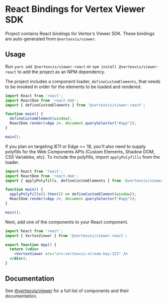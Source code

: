 # React Bindings for Vertex Viewer SDK

Project contains React bindings for Vertex's Viewer SDK. These bindings are
auto-generated from `@vertexvis/viewer`.

## Usage

Run `yarn add @vertexvis/viewer-react` or `npm install @vertexvis/viewer-react`
to add the project as an NPM dependency.

The project includes a component loader, `defineCustomElements`, that needs to
be invoked in order for the elements to be loaded and rendered.

```jsx
import React from 'react';
import ReactDom from 'react-dom';
import { defineCustomElements } from '@vertexvis/viewer-react';

function main() {
  defineCustomElement(window);
  ReactDom.render(<App />, document.querySelector("#app"));
}

main();
```

If you plan on targeting IE11 or Edge <= 18, you'll also need to supply
polyfills for the Web Components APIs (Custom Elements, Shadow DOM, CSS
Variables, etc). To include the polyfills, import `applyPolyfills` from the
loader.

```jsx
import React from 'react';
import ReactDom from 'react-dom';
import { applyPolyfills, defineCustomElements } from '@vertexvis/viewer-react';

function main() {
  applyPolyfills().then(() => defineCustomElement(window));
  ReactDom.render(<App />, document.querySelector("#app"));
}

main();
```

Next, add one of the components to your React component.

```jsx
import React from 'react';
import { VertexViewer } from '@vertexvis/viewer-react';

export function App() {
  return (<div>
    <VertexViewer src="urn:vertexvis:stream-key:123" />
  </div>);
}
```

## Documentation

See [@vertexvis/viewer][component docs] for a full list of components and their
documentation.

[component docs]: https://github.com/Vertexvis/vertex-web-sdk/tree/master/packages/viewer/src/components
